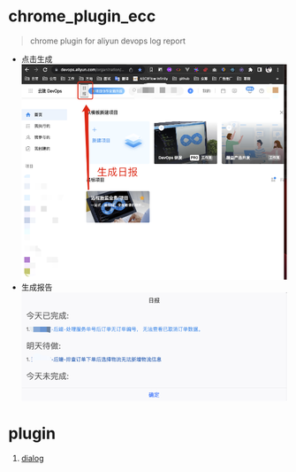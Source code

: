 # chrome_plugin_ecc
> chrome plugin for aliyun devops log report
- 点击生成
![](media/general_btn.png)
- 生成报告
![](media/general_content.png)


# plugin
1. [dialog](https://sufangyu.github.io/project/dialog/)
